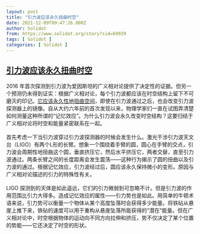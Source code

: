 ```yaml
---
layout: post
title: "引力波应该永久扭曲时空"
date: 2021-12-09T09:47:26.000Z
author: Solidot
from: https://www.solidot.org/story?sid=69939
tags: [ Solidot ]
categories: [ Solidot ]
---
```

<!--1639043246000-->
[引力波应该永久扭曲时空](https://www.solidot.org/story?sid=69939)
------

<div>
2016 年首次探测到引力波为爱因斯坦的广义相对论提供了决定性的证据。但另一个预测仍未得到证实：根据广义相对论，每个引力波都应该在时空结构上留下不可磨灭的印记。<a href="https://www.quantamagazine.org/gravitational-waves-should-permanently-distort-space-time-20211208/" target="_blank">它应该永久性地扭曲空间</a>，即使在引力波通过之后，也会改变引力波探测器上的镜像。自从大约六年前的首次发现以来，物理学家们一直在试图弄清楚如何测量这种所谓的“记忆效应”。为什么引力波会永久改变时空结构？这要归结于广义相对论将时空和能量紧密联系在一起。<br><br>首先考虑一下当引力波穿过引力波探测器的时候会发生什么。激光干涉引力波天文台（LIGO）有两个L形的长臂。想象一个围绕着手臂的圆，圆心在手臂的交点，引力波会周期性地扭曲这个圆，垂直挤压它，然后水平挤压它，两者交替，直至引力波通过。两条长臂之间的长度距离会发生震荡——这种行为揭示了圆的扭曲以及引力波的通过。根据记忆效应，引力波经过后，圆应该永久保持微小的变形。原因与广义相对论描述的引力的特殊性有关。<br><br>LIGO 探测到的天体是如此遥远，它们的引力微弱到可忽略不计。但是引力波的作用范围比引力大得多。造成记忆效应的属性——引力势也是如此。用简单的牛顿术语来说，引力势可以衡量一个物体从某个高度坠落时会获得多少能量。将铁砧从悬崖上推下来，铁砧的速度可以用于重构从悬崖坠落所能获得的“潜在”能量。但在广义相对论中，时空根据物体的运动向不同方向拉伸和挤压，势不仅决定了某个位置的势能——它还决定了时空的形状。
</div>
